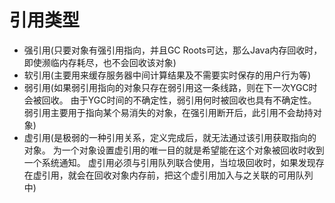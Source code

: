 # 引用类型
+ 强引用(只要对象有强引用指向，并且GC Roots可达，那么Java内存回收时，即使濒临内存耗尽，也不会回收该对象)
+ 软引用(主要用来缓存服务器中间计算结果及不需要实时保存的用户行为等)
+ 弱引用(如果弱引用指向的对象只存在弱引用这一条线路，则在下一次YGC时会被回收。
由于YGC时间的不确定性，弱引用何时被回收也具有不确定性。
弱引用主要用于指向某个易消失的对象，在强引用断开后，此引用不会劫持对象)
+ 虚引用(是极弱的一种引用关系，定义完成后，就无法通过该引用获取指向的对象。
为一个对象设置虚引用的唯一目的就是希望能在这个对象被回收时收到一个系统通知。
虚引用必须与引用队列联合使用，当垃圾回收时，如果发现存在虚引用，就会在回收对象内存前，把这个虚引用加入与之关联的可用队列中)
